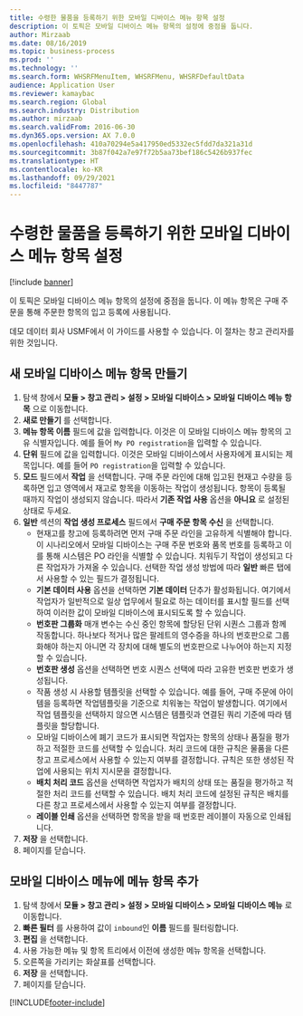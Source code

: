 ```yaml
---
title: 수령한 물품을 등록하기 위한 모바일 디바이스 메뉴 항목 설정
description: 이 토픽은 모바일 디바이스 메뉴 항목의 설정에 중점을 둡니다.
author: Mirzaab
ms.date: 08/16/2019
ms.topic: business-process
ms.prod: ''
ms.technology: ''
ms.search.form: WHSRFMenuItem, WHSRFMenu, WHSRFDefaultData
audience: Application User
ms.reviewer: kamaybac
ms.search.region: Global
ms.search.industry: Distribution
ms.author: mirzaab
ms.search.validFrom: 2016-06-30
ms.dyn365.ops.version: AX 7.0.0
ms.openlocfilehash: 410a70294e5a417950ed5332ec5fdd7da321a31d
ms.sourcegitcommit: 3b87f042a7e97f72b5aa73bef186c5426b937fec
ms.translationtype: HT
ms.contentlocale: ko-KR
ms.lasthandoff: 09/29/2021
ms.locfileid: "8447787"
---
```

# <a name="set-up-a-mobile-device-menu-item-to-register-received-items"></a>수령한 물품을 등록하기 위한 모바일 디바이스 메뉴 항목 설정

[!include [banner](../../includes/banner.md)]

이 토픽은 모바일 디바이스 메뉴 항목의 설정에 중점을 둡니다. 이 메뉴 항목은 구매 주문을 통해 주문한 항목의 입고 등록에 사용됩니다. 

데모 데이터 회사 USMF에서 이 가이드를 사용할 수 있습니다. 이 절차는 창고 관리자를 위한 것입니다.


## <a name="create-a-mobile-device-menu-item"></a>새 모바일 디바이스 메뉴 항목 만들기
1. 탐색 창에서 **모듈 > 창고 관리 > 설정 > 모바일 디바이스 > 모바일 디바이스 메뉴 항목** 으로 이동합니다.
2. **새로 만들기** 를 선택합니다.
3. **메뉴 항목 이름** 필드에 값을 입력합니다. 이것은 이 모바일 디바이스 메뉴 항목의 고유 식별자입니다. 예를 들어 `My PO registration`을 입력할 수 있습니다.  
4. **단위** 필드에 값을 입력합니다. 이것은 모바일 디바이스에서 사용자에게 표시되는 제목입니다. 예를 들어 `PO registration`을 입력할 수 있습니다.  
5. **모드** 필드에서 **작업** 을 선택합니다. 구매 주문 라인에 대해 입고된 현재고 수량을 등록하면 입고 영역에서 재고로 항목을 이동하는 작업이 생성됩니다. 항목이 등록될 때까지 작업이 생성되지 않습니다. 따라서 **기존 작업 사용** 옵션을 **아니요** 로 설정된 상태로 두세요.
6. **일반** 섹션의 **작업 생성 프로세스** 필드에서 **구매 주문 항목 수신** 을 선택합니다.
    - 현재고를 창고에 등록하려면 먼저 구매 주문 라인을 고유하게 식별해야 합니다. 이 시나리오에서 모바일 디바이스는 구매 주문 번호와 품목 번호를 등록하고 이를 통해 시스템은 PO 라인을 식별할 수 있습니다. 치워두기 작업이 생성되고 다른 작업자가 가져올 수 있습니다. 선택한 작업 생성 방법에 따라 **일반** 빠른 탭에서 사용할 수 있는 필드가 결정됩니다.  
    - **기본 데이터 사용** 옵션을 선택하면 **기본 데이터** 단추가 활성화됩니다. 여기에서 작업자가 일반적으로 일상 업무에서 필요로 하는 데이터를 표시할 필드를 선택하여 이러한 값이 모바일 디바이스에 표시되도록 할 수 있습니다.  
    - **번호판 그룹화** 매개 변수는 수신 중인 항목에 할당된 단위 시퀀스 그룹과 함께 작동합니다. 하나보다 적거나 많은 팔레트의 영수증을 하나의 번호판으로 그룹화해야 하는지 아니면 각 장치에 대해 별도의 번호판으로 나누어야 하는지 지정할 수 있습니다.  
    - **번호판 생성** 옵션을 선택하면 번호 시퀀스 선택에 따라 고유한 번호판 번호가 생성됩니다.  
    - 작품 생성 시 사용할 템플릿을 선택할 수 있습니다. 예를 들어, 구매 주문에 아이템을 등록하면 작업템플릿을 기준으로 치워놓는 작업이 발생합니다. 여기에서 작업 템플릿을 선택하지 않으면 시스템은 템플릿과 연결된 쿼리 기준에 따라 템플릿을 할당합니다.  
    - 모바일 디바이스에 폐기 코드가 표시되면 작업자는 항목의 상태나 품질을 평가하고 적절한 코드를 선택할 수 있습니다. 처리 코드에 대한 규칙은 물품을 다른 창고 프로세스에서 사용할 수 있는지 여부를 결정합니다. 규칙은 또한 생성된 작업에 사용되는 위치 지시문을 결정합니다.   
    - **배치 처리 코드** 옵션을 선택하면 작업자가 배치의 상태 또는 품질을 평가하고 적절한 처리 코드를 선택할 수 있습니다. 배치 처리 코드에 설정된 규칙은 배치를 다른 창고 프로세스에서 사용할 수 있는지 여부를 결정합니다.  
    - **레이블 인쇄** 옵션을 선택하면 항목을 받을 때 번호판 레이블이 자동으로 인쇄됩니다.  
7. **저장** 을 선택합니다.
8. 페이지를 닫습니다.

## <a name="add-the-menu-item-to-a-mobile-device-menu"></a>모바일 디바이스 메뉴에 메뉴 항목 추가
1. 탐색 창에서 **모듈 > 창고 관리 > 설정 > 모바일 디바이스 > 모바일 디바이스 메뉴** 로 이동합니다.
2. **빠른 필터** 를 사용하여 값이 `inbound`인 **이름** 필드를 필터링합니다.
3. **편집** 을 선택합니다.
4. 사용 가능한 메뉴 및 항목 트리에서 이전에 생성한 메뉴 항목을 선택합니다.
5. 오른쪽을 가리키는 화살표를 선택합니다.
6. **저장** 을 선택합니다.
7. 페이지를 닫습니다.



[!INCLUDE[footer-include](../../../includes/footer-banner.md)]